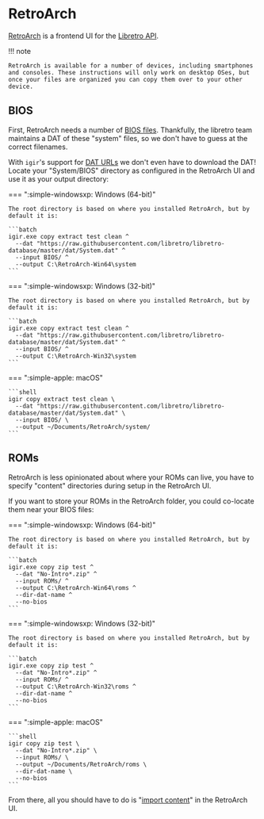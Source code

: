 # RetroArch

[RetroArch](https://www.retroarch.com/) is a frontend UI for the [Libretro API](https://www.libretro.com/).

!!! note

    RetroArch is available for a number of devices, including smartphones and consoles. These instructions will only work on desktop OSes, but once your files are organized you can copy them over to your other device.

## BIOS

First, RetroArch needs a number of [BIOS files](https://docs.libretro.com/library/bios/). Thankfully, the libretro team maintains a DAT of these "system" files, so we don't have to guess at the correct filenames.

With `igir`'s support for [DAT URLs](../../input/dats.md) we don't even have to download the DAT! Locate your "System/BIOS" directory as configured in the RetroArch UI and use it as your output directory:

=== ":simple-windowsxp: Windows (64-bit)"

    The root directory is based on where you installed RetroArch, but by default it is:

    ```batch
    igir.exe copy extract test clean ^
      --dat "https://raw.githubusercontent.com/libretro/libretro-database/master/dat/System.dat" ^
      --input BIOS/ ^
      --output C:\RetroArch-Win64\system
    ```

=== ":simple-windowsxp: Windows (32-bit)"

    The root directory is based on where you installed RetroArch, but by default it is:

    ```batch
    igir.exe copy extract test clean ^
      --dat "https://raw.githubusercontent.com/libretro/libretro-database/master/dat/System.dat" ^
      --input BIOS/ ^
      --output C:\RetroArch-Win32\system
    ```

=== ":simple-apple: macOS"

    ```shell
    igir copy extract test clean \
      --dat "https://raw.githubusercontent.com/libretro/libretro-database/master/dat/System.dat" \
      --input BIOS/ \
      --output ~/Documents/RetroArch/system/
    ```

## ROMs

RetroArch is less opinionated about where your ROMs can live, you have to specify "content" directories during setup in the RetroArch UI.

If you want to store your ROMs in the RetroArch folder, you could co-locate them near your BIOS files:

=== ":simple-windowsxp: Windows (64-bit)"

    The root directory is based on where you installed RetroArch, but by default it is:

    ```batch
    igir.exe copy zip test ^
      --dat "No-Intro*.zip" ^
      --input ROMs/ ^
      --output C:\RetroArch-Win64\roms ^
      --dir-dat-name ^
      --no-bios
    ```

=== ":simple-windowsxp: Windows (32-bit)"

    The root directory is based on where you installed RetroArch, but by default it is:

    ```batch
    igir.exe copy zip test ^
      --dat "No-Intro*.zip" ^
      --input ROMs/ ^
      --output C:\RetroArch-Win32\roms ^
      --dir-dat-name ^
      --no-bios
    ```

=== ":simple-apple: macOS"

    ```shell
    igir copy zip test \
      --dat "No-Intro*.zip" \
      --input ROMs/ \
      --output ~/Documents/RetroArch/roms \
      --dir-dat-name \
      --no-bios
    ```

From there, all you should have to do is "[import content](https://docs.libretro.com/guides/import-content/)" in the RetroArch UI.
